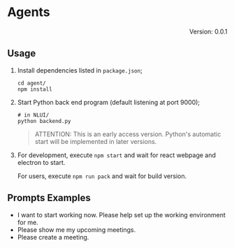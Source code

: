 # Agents

<p align="right"> Version: 0.0.1 </p>

## Usage

1. Install dependencies listed in `package.json`;

    ```shell
    cd agent/
    npm install
    ```

2. Start Python back end program (default listening at port 9000);

    ```shell
    # in NLUI/
    python backend.py
    ```

    > ATTENTION: This is an early access version. Python's automatic start will be implemented in later versions.

3. For development, execute `npm start` and wait for react webpage and electron to start.

    For users, execute `npm run pack` and wait for build version.

## Prompts Examples

- I want to start working now. Please help set up the working environment for me.
- Please show me my upcoming meetings.
- Please create a meeting.
